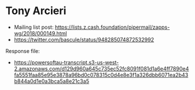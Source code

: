 # Tony Arcieri

* Mailing list post: <https://lists.z.cash.foundation/pipermail/zapps-wg/2018/000149.html>
* https://twitter.com/bascule/status/948285074872532992

Response file:

* https://powersoftau-transcript.s3-us-west-2.amazonaws.com/d129d960a645c735ec52fc8091f081d1a6e4ff7890e4fa5551faa85e95e3878a96bd0c078315c0d4e8e3f1a326dbb6071ea2b43b844a0d1e0a3bca5a8e21c3a5
